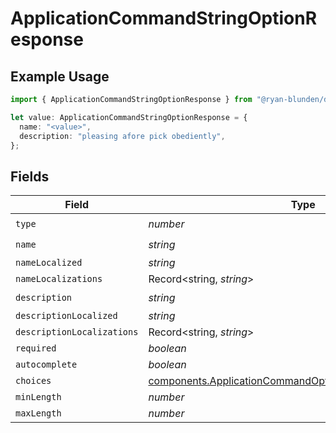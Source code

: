 # ApplicationCommandStringOptionResponse

## Example Usage

```typescript
import { ApplicationCommandStringOptionResponse } from "@ryan-blunden/discord/models/components";

let value: ApplicationCommandStringOptionResponse = {
  name: "<value>",
  description: "pleasing afore pick obediently",
};
```

## Fields

| Field                                                                                                                                | Type                                                                                                                                 | Required                                                                                                                             | Description                                                                                                                          |
| ------------------------------------------------------------------------------------------------------------------------------------ | ------------------------------------------------------------------------------------------------------------------------------------ | ------------------------------------------------------------------------------------------------------------------------------------ | ------------------------------------------------------------------------------------------------------------------------------------ |
| `type`                                                                                                                               | *number*                                                                                                                             | :heavy_check_mark:                                                                                                                   | N/A                                                                                                                                  |
| `name`                                                                                                                               | *string*                                                                                                                             | :heavy_check_mark:                                                                                                                   | N/A                                                                                                                                  |
| `nameLocalized`                                                                                                                      | *string*                                                                                                                             | :heavy_minus_sign:                                                                                                                   | N/A                                                                                                                                  |
| `nameLocalizations`                                                                                                                  | Record<string, *string*>                                                                                                             | :heavy_minus_sign:                                                                                                                   | N/A                                                                                                                                  |
| `description`                                                                                                                        | *string*                                                                                                                             | :heavy_check_mark:                                                                                                                   | N/A                                                                                                                                  |
| `descriptionLocalized`                                                                                                               | *string*                                                                                                                             | :heavy_minus_sign:                                                                                                                   | N/A                                                                                                                                  |
| `descriptionLocalizations`                                                                                                           | Record<string, *string*>                                                                                                             | :heavy_minus_sign:                                                                                                                   | N/A                                                                                                                                  |
| `required`                                                                                                                           | *boolean*                                                                                                                            | :heavy_minus_sign:                                                                                                                   | N/A                                                                                                                                  |
| `autocomplete`                                                                                                                       | *boolean*                                                                                                                            | :heavy_minus_sign:                                                                                                                   | N/A                                                                                                                                  |
| `choices`                                                                                                                            | [components.ApplicationCommandOptionStringChoiceResponse](../../models/components/applicationcommandoptionstringchoiceresponse.md)[] | :heavy_minus_sign:                                                                                                                   | N/A                                                                                                                                  |
| `minLength`                                                                                                                          | *number*                                                                                                                             | :heavy_minus_sign:                                                                                                                   | N/A                                                                                                                                  |
| `maxLength`                                                                                                                          | *number*                                                                                                                             | :heavy_minus_sign:                                                                                                                   | N/A                                                                                                                                  |